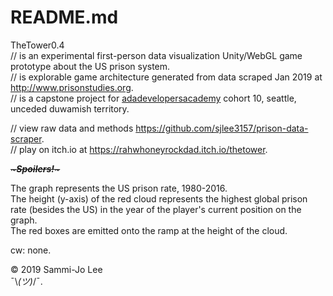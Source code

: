 # README.md

TheTower0.4  
// is an experimental first-person data visualization Unity/WebGL game prototype about the US prison system.   
// is explorable game architecture generated from data scraped Jan 2019 at http://www.prisonstudies.org.  
// is a capstone project for [adadevelopersacademy](https://github.com/Ada-Developers-Academy) cohort 10, seattle, unceded duwamish territory. 

// view raw data and methods https://github.com/sjlee3157/prison-data-scraper.   
// play on itch.io at https://rahwhoneyrockdad.itch.io/thetower.  

~~*~**Spoilers!**~*~~

The graph represents the US prison rate, 1980-2016.  
The height (y-axis) of the red cloud represents the highest global prison rate (besides the US) in the year of the player's current position on the graph.  
The red boxes are emitted onto the ramp at the height of the cloud.  

cw: none. 

© 2019 Sammi-Jo Lee  
¯\\_(ツ)_/¯. 
